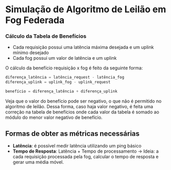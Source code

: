 # Simulação de Algoritmo de Leilão em Fog Federada
### Cálculo da Tabela de Benefícios
- Cada requisição possui uma latência máxima desejada e um uplink mínimo desejado
- Cada fog possui um valor de latência e um uplink


O cálculo da benefício requisição x fog é feito da seguinte forma:

```py
diferença_latência = latência_request - latência_fog
diferença_uplink = uplink_fog - uplink_request

benefício = diferença_latência + diferença_uplink
```

Veja que o valor do benefício pode ser negativo, o que não é permitido no algoritmo de leilão. Dessa forma, caso haja valor negativo, é feita uma correção na tabela de benefícios onde cada valor da tabela é somado ao módulo do menor valor negativo de benefício.


## Formas de obter as métricas necessárias

- **Latência**: é possível medir latência utilizando um ping básico
- **Tempo de Resposta**: Latência + Tempo de processamento -> Ideia: a cada requisição processada pela fog, calcular o tempo de resposta e gerar uma média móvel.

